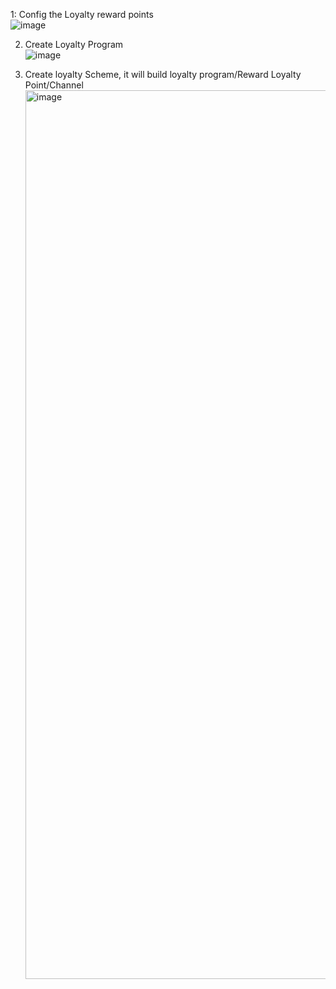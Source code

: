 1:  Config the Loyalty reward points<br/>
![image](https://github.com/user-attachments/assets/901bfad8-877d-4319-9b6e-9426ea81daf1)<br/>

2. Create Loyalty Program<br/>
![image](https://github.com/user-attachments/assets/2b1142a6-8983-4558-9d78-251fc9689ac1) <br/>

3. Create loyalty Scheme, it will build loyalty program/Reward Loyalty Point/Channel <br/>
<img width="1422" alt="image" src="https://github.com/user-attachments/assets/1c9376eb-4693-4ee6-8fae-057c017aed4e"><br/>

